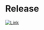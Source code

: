 # Release
[![Link](https://www.google.com/url?sa=i&url=https%3A%2F%2Fwww.flaticon.com%2Fru%2Ffree-icon%2Fgithub-logo_25231&psig=AOvVaw2sjQHWHo6SRq8ecs80fpWQ&ust=1711191896284000&source=images&cd=vfe&opi=89978449&ved=0CBIQjRxqFwoTCMCF5dnch4UDFQAAAAAdAAAAABAE)](https://github.com/spuderkon/Novel/releases/tag/Game)
